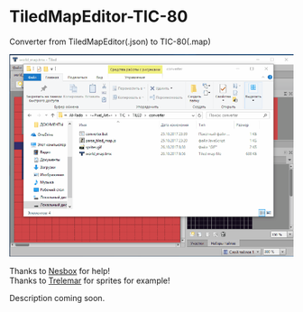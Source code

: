# TiledMapEditor-TIC-80
Converter from TiledMapEditor(.json) to TIC-80(.map)

![](resources/export_tiled_map.gif)

Thanks to [Nesbox](https://twitter.com/nesboxcom) for help!  
Thanks to [Trelemar](https://twitter.com/trelemar) for sprites for example!  

Description coming soon.


